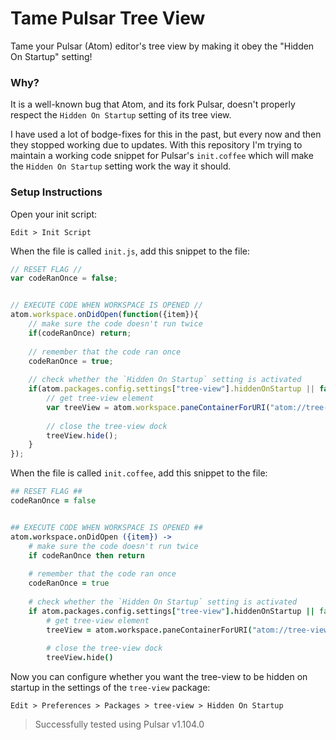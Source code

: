# Tame Pulsar Tree View
Tame your Pulsar (Atom) editor's tree view by making it obey the "Hidden On Startup" setting!

### Why?
It is a well-known bug that Atom, and its fork Pulsar, doesn't properly respect the `Hidden On Startup` setting of its tree view.

I have used a lot of bodge-fixes for this in the past, but every now and then they stopped working due to updates. With this repository I'm trying to maintain a working code snippet for Pulsar's `init.coffee` which will make the `Hidden On Startup` setting work the way it should.

### Setup Instructions
Open your init script:

`Edit > Init Script`

When the file is called `init.js`, add this snippet to the file:
```js
// RESET FLAG //
var codeRanOnce = false;


// EXECUTE CODE WHEN WORKSPACE IS OPENED //
atom.workspace.onDidOpen(function({item}){
	// make sure the code doesn't run twice
	if(codeRanOnce) return;
	
	// remember that the code ran once
	codeRanOnce = true;
	
	// check whether the `Hidden On Startup` setting is activated
	if(atom.packages.config.settings["tree-view"].hiddenOnStartup || false){
		// get tree-view element
		var treeView = atom.workspace.paneContainerForURI("atom://tree-view");
		
		// close the tree-view dock
		treeView.hide();
	}
});
```

When the file is called `init.coffee`, add this snippet to the file:
```coffee
## RESET FLAG ##
codeRanOnce = false


## EXECUTE CODE WHEN WORKSPACE IS OPENED ##
atom.workspace.onDidOpen ({item}) ->
	# make sure the code doesn't run twice
	if codeRanOnce then return
	
	# remember that the code ran once
	codeRanOnce = true
	
	# check whether the `Hidden On Startup` setting is activated
	if atom.packages.config.settings["tree-view"].hiddenOnStartup || false
		# get tree-view element
		treeView = atom.workspace.paneContainerForURI("atom://tree-view")
		
		# close the tree-view dock
		treeView.hide()
```

Now you can configure whether you want the tree-view to be hidden on startup in the settings of the `tree-view` package:

`Edit > Preferences > Packages > tree-view > Hidden On Startup`

> Successfully tested using Pulsar v1.104.0
